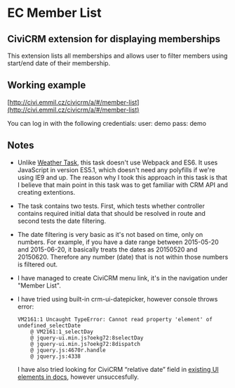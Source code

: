 # EC Member List

## CiviCRM extension for displaying memberships

This extension lists all memberships and allows user to filter members using start/end date of their membership.

## Working example

[http://civi.emmil.cz/civicrm/a/#/member-list](http://civi.emmil.cz/civicrm/a/#/member-list)

You can log in with the following credentials:
user: demo
pass: demo

## Notes

* Unlike [Weather Task](https://github.com/emilcieslar/compucorp-weather), this task doesn't use Webpack and ES6. It uses JavaScript in version ES5.1, which doesn't need any polyfills if we're using IE9 and up. The reason why I took this approach in this task is that I believe that main point in this task was to get familiar with CRM API and creating extentions.

* The task contains two tests. First, which tests whether controller contains required initial data that should be resolved in route and second tests the date filtering.

* The date filtering is very basic as it's not based on time, only on numbers. For example, if you have a date range between 2015-05-20 and 2015-06-20, it basically treats the dates as 20150520 and 20150620. Therefore any number (date) that is not within those numbers is filtered out.

* I have managed to create CiviCRM menu link, it's in the navigation under "Member List".

* I have tried using built-in crm-ui-datepicker, however console throws error:
	```
	VM2161:1 Uncaught TypeError: Cannot read property 'element' of undefined_selectDate
		@ VM2161:1_selectDay
		@ jquery-ui.min.js?oekg72:8selectDay
		@ jquery-ui.min.js?oekg72:8dispatch
		@ jquery.js:4670r.handle
		@ jquery.js:4338
	```
	I have also tried looking for CiviCRM “relative date” field in [existing UI elements in docs](https://wiki.civicrm.org/confluence/display/CRMDOC/UI+Elements+Reference), however unsuccesfully.

